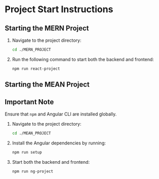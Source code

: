 # Project Start Instructions

## Starting the MERN Project
1. Navigate to the project directory:
   ```bash
   cd ./MERN_PROJECT
   ```
2. Run the following command to start both the backend and frontend:
   ```bash
   npm run react-project
   ```

## Starting the MEAN Project

## Important Note
Ensure that `npm` and Angular CLI are installed globally.

1. Navigate to the project directory:
   ```bash
   cd ./MEAN_PROJECT
   ```
2. Install the Angular dependencies by running:
   ```bash
   npm run setup
   ```
3. Start both the backend and frontend:
   ```bash
   npm run ng-project
   ```


